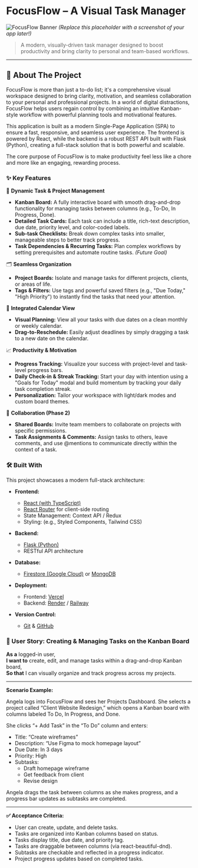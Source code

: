 # FocusFlow – A Visual Task Manager

![FocusFlow Banner](https://via.placeholder.com/1200x400/3D4059/FFFFFF?text=FocusFlow)
_(Replace this placeholder with a screenshot of your app later!)_

> A modern, visually-driven task manager designed to boost productivity and bring clarity to personal and team-based workflows.

---

## 📌 About The Project

FocusFlow is more than just a to-do list; it's a comprehensive visual workspace designed to bring clarity, motivation, and seamless collaboration to your personal and professional projects. In a world of digital distractions, FocusFlow helps users regain control by combining an intuitive Kanban-style workflow with powerful planning tools and motivational features.

This application is built as a modern Single-Page Application (SPA) to ensure a fast, responsive, and seamless user experience. The frontend is powered by React, while the backend is a robust REST API built with Flask (Python), creating a full-stack solution that is both powerful and scalable.

The core purpose of FocusFlow is to make productivity feel less like a chore and more like an engaging, rewarding process.

### ✨ Key Features

🧩 **Dynamic Task & Project Management**

- **Kanban Board:** A fully interactive board with smooth drag-and-drop functionality for managing tasks between columns (e.g., To-Do, In Progress, Done).
- **Detailed Task Cards:** Each task can include a title, rich-text description, due date, priority level, and color-coded labels.
- **Sub-task Checklists:** Break down complex tasks into smaller, manageable steps to better track progress.
- **Task Dependencies & Recurring Tasks:** Plan complex workflows by setting prerequisites and automate routine tasks. _(Future Goal)_

🗂️ **Seamless Organization**

- **Project Boards:** Isolate and manage tasks for different projects, clients, or areas of life.
- **Tags & Filters:** Use tags and powerful saved filters (e.g., "Due Today," "High Priority") to instantly find the tasks that need your attention.

📅 **Integrated Calendar View**

- **Visual Planning:** View all your tasks with due dates on a clean monthly or weekly calendar.
- **Drag-to-Reschedule:** Easily adjust deadlines by simply dragging a task to a new date on the calendar.

📈 **Productivity & Motivation**

- **Progress Tracking:** Visualize your success with project-level and task-level progress bars.
- **Daily Check-in & Streak Tracking:** Start your day with intention using a "Goals for Today" modal and build momentum by tracking your daily task completion streak.
- **Personalization:** Tailor your workspace with light/dark modes and custom board themes.

👥 **Collaboration (Phase 2)**

- **Shared Boards:** Invite team members to collaborate on projects with specific permissions.
- **Task Assignments & Comments:** Assign tasks to others, leave comments, and use @mentions to communicate directly within the context of a task.

### 🛠️ Built With

This project showcases a modern full-stack architecture:

- **Frontend:**
  - [React (with TypeScript)](https://reactjs.org/)
  - [React Router](https://reactrouter.com/) for client-side routing
  - State Management: Context API / Redux
  - Styling: (e.g., Styled Components, Tailwind CSS)
- **Backend:**
  - [Flask (Python)](https://flask.palletsprojects.com/)
  - RESTful API architecture
- **Database:**
  - [Firestore (Google Cloud)](https://firebase.google.com/docs/firestore) or [MongoDB](https://www.mongodb.com/)
- **Deployment:**
  - Frontend: [Vercel](https://vercel.com/)
  - Backend: [Render](https://render.com/) / [Railway](https://railway.app/)
- **Version Control:**

  - [Git](https://git-scm.com/) & [GitHub](https://github.com/)



### 🧩 User Story: Creating & Managing Tasks on the Kanban Board

**As a** logged-in user,  
**I want to** create, edit, and manage tasks within a drag-and-drop Kanban board,  
**So that** I can visually organize and track progress across my projects.

---

**Scenario Example:**

Angela logs into FocusFlow and sees her Projects Dashboard. She selects a project called “Client Website Redesign,” which opens a Kanban board with columns labeled To Do, In Progress, and Done.

She clicks “+ Add Task” in the “To Do” column and enters:

- Title: “Create wireframes”
- Description: “Use Figma to mock homepage layout”
- Due Date: In 3 days
- Priority: High
- Subtasks:
  - Draft homepage wireframe
  - Get feedback from client
  - Revise design

Angela drags the task between columns as she makes progress, and a progress bar updates as subtasks are completed.

---

**✅ Acceptance Criteria:**

- User can create, update, and delete tasks.
- Tasks are organized into Kanban columns based on status.
- Tasks display title, due date, and priority tag.
- Tasks are draggable between columns (via react-beautiful-dnd).
- Subtasks are checkable and reflected in a progress indicator.
- Project progress updates based on completed tasks.
